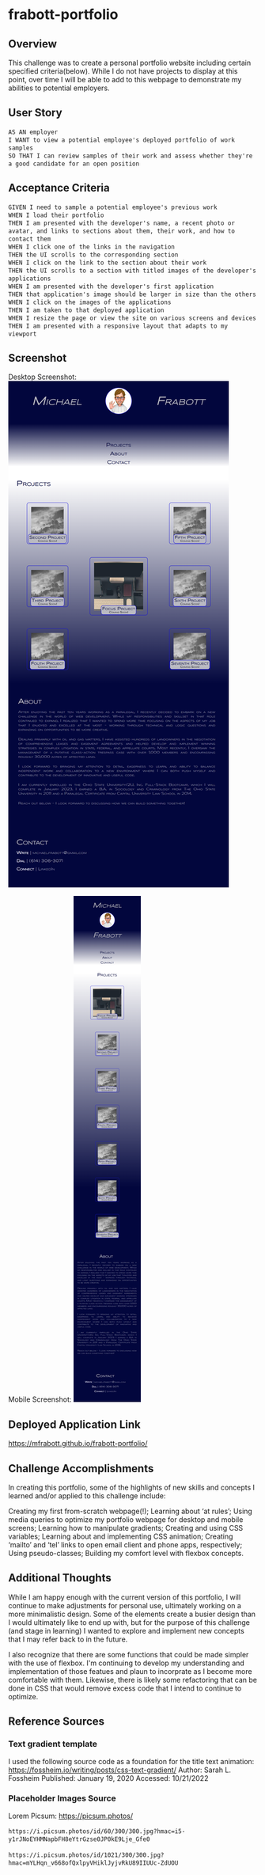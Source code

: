 # frabott-portfolio

## Overview

This challenge was to create a personal portfolio website including certain specified criteria(below). While I do not have projects to display at this point, over time I will be able to add to this webpage to demonstrate my abilities to potential employers. 

## User Story

    AS AN employer
    I WANT to view a potential employee's deployed portfolio of work samples
    SO THAT I can review samples of their work and assess whether they're a good candidate for an open position

## Acceptance Criteria

    GIVEN I need to sample a potential employee's previous work
    WHEN I load their portfolio
    THEN I am presented with the developer's name, a recent photo or avatar, and links to sections about them, their work, and how to contact them
    WHEN I click one of the links in the navigation
    THEN the UI scrolls to the corresponding section
    WHEN I click on the link to the section about their work
    THEN the UI scrolls to a section with titled images of the developer's applications
    WHEN I am presented with the developer's first application
    THEN that application's image should be larger in size than the others
    WHEN I click on the images of the applications
    THEN I am taken to that deployed application
    WHEN I resize the page or view the site on various screens and devices
    THEN I am presented with a responsive layout that adapts to my viewport

## Screenshot
Desktop Screenshot:
![Deployed Portfolio page screenshot - Desktop](/assets/images/screencapture-portfolio-desktop.png)

Mobile Screenshot:
![Deployed Portfolio page screenshot - Mobile](/assets/images/screencapture-portfolio-mobile.png)

## Deployed Application Link
https://mfrabott.github.io/frabott-portfolio/

## Challenge Accomplishments

In creating this portfolio, some of the highlights of new skills and concepts I learned and/or applied to this challenge include: 

Creating my first from-scratch webpage(!);
Learning about ‘at rules’;
Using media queries to optimize my portfolio webpage for desktop and mobile screens;
Learning how to manipulate gradients;
Creating and using CSS variables;
Learning about and implementing CSS animation;
Creating ‘mailto’ and ‘tel’ links to open email client and phone apps, respectively;
Using pseudo-classes;
Building my comfort level with flexbox concepts.


## Additional Thoughts

While I am happy enough with the current version of this portfolio, I will continue to make adjustments for personal use, ultimately working on a more minimalistic design. 
Some of the elements create a busier design than I would ultimately like to end up with, but for the purpose of this challenge (and stage in learning) I wanted to explore and implement new concepts that I may refer back to in the future. 

I also recognize that there are some functions that could be made simpler with the use of flexbox. I'm continuing to develop my understanding and implementation of those featues and plaun to incorprate as I become more comfortable with them. Likewise, there is likely some refactoring that can be done in CSS that would remove excess code that I intend to continue to optimize.

## Reference Sources

### Text gradient template

I used the following source code as a foundation for the title text animation:
https://fossheim.io/writing/posts/css-text-gradient/
Author: Sarah L. Fossheim
Published: January 19, 2020
Accessed: 10/21/2022

### Placeholder Images Source

Lorem Picsum: https://picsum.photos/

    https://i.picsum.photos/id/60/300/300.jpg?hmac=i5-y1rJNoEYHMNapbFH8eYtrGzse0JP0kE9Lje_Gfe0

    https://i.picsum.photos/id/1021/300/300.jpg?hmac=mYLHqn_v668ofQxlpyVHiklJyjvRkU89IIUUc-ZdUOU